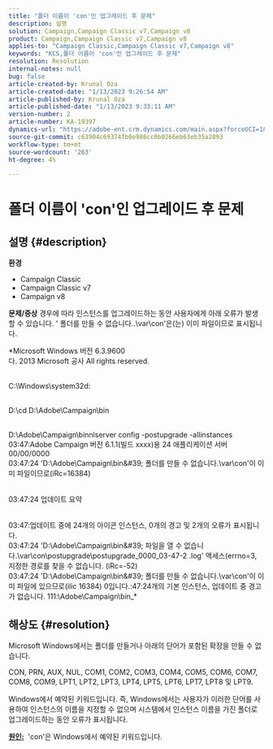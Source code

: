 ```yaml
---
title: "폴더 이름이 'con'인 업그레이드 후 문제"
description: 설명
solution: Campaign,Campaign Classic v7,Campaign v8
product: Campaign,Campaign Classic v7,Campaign v8
applies-to: "Campaign Classic,Campaign Classic v7,Campaign v8"
keywords: "KCS,폴더 이름이 'con'인 업그레이드 후 문제"
resolution: Resolution
internal-notes: null
bug: false
article-created-by: Krunal Oza
article-created-date: "1/13/2023 9:26:54 AM"
article-published-by: Krunal Oza
article-published-date: "1/13/2023 9:33:11 AM"
version-number: 2
article-number: KA-19397
dynamics-url: "https://adobe-ent.crm.dynamics.com/main.aspx?forceUCI=1&pagetype=entityrecord&etn=knowledgearticle&id=1c1b8969-2493-ed11-aad1-6045bd006793"
source-git-commit: c63904c69374fb0e986cc0b0266eb63eb35a2893
workflow-type: tm+mt
source-wordcount: '263'
ht-degree: 4%

---
```


# 폴더 이름이 &#39;con&#39;인 업그레이드 후 문제

## 설명 {#description}

<b>환경</b>
- Campaign Classic
- Campaign Classic v7
- Campaign v8



<b>문제/증상</b>
경우에 따라 인스턴스를 업그레이드하는 동안 사용자에게 아래 오류가 발생할 수 있습니다. &#39; 폴더를 만들 수 없습니다..\var\con&#39;은(는) 이미 파일이므로 표시됩니다.

*Microsoft Windows 버전 6.3.9600
<br>다. 2013 Microsoft 공사 All rights reserved. 

<br>C:\Windows\system32d: 

<br>D:\cd D:\Adobe\Campaign\bin 

<br>D:\Adobe\Campaign\binnlserver config -postupgrade -allinstances
<br>03:47:Adobe Campaign 버전 6.1.1(빌드 xxxx)용 24 애플리케이션 서버 00/00/0000
<br>03:47:24 &#39;D:\Adobe\Campaign\bin\&#39; 폴더를 만들 수 없습니다.\var\con&#39;이 이미 파일이므로(iRc=16384) 

<br>03:47:24 업데이트 요약

<br>03:47:업데이트 중에 24개의 아이콘 인스턴스, 0개의 경고 및 2개의 오류가 표시됩니다.
<br>03:47:24 &#39;D:\Adobe\Campaign\bin\&#39; 파일을 열 수 없습니다.\var\con\postupgrade\postupgrade_0000_03-47-2 .log&#39; 액세스(errno=3, 지정한 경로를 찾을 수 없습니다. (iRc=-52)
<br>03:47:24 &#39;D:\Adobe\Campaign\bin\&#39; 폴더를 만들 수 없습니다.\var\con&#39;이 이미 파일에 있으므로(ilic 16384) 0입니다.:47:24개의 기본 인스턴스, 업데이트 중 경고가 없습니다. 111:\Adobe\Campaign\bin_*

## 해상도 {#resolution}


Microsoft Windows에서는 폴더를 만들거나 아래의 단어가 포함된 확장을 만들 수 없습니다.

CON, PRN, AUX, NUL, COM1, COM2, COM3, COM4, COM5, COM6, COM7, COM8, COM9, LPT1, LPT2, LPT3, LPT4, LPT5, LPT6, LPT7, LPT8 및 LPT9.

Windows에서 예약된 키워드입니다. 즉, Windows에서는 사용자가 이러한 단어를 사용하여 인스턴스의 이름을 지정할 수 없으며 시스템에서 인스턴스 이름을 가진 폴더로 업그레이드하는 동안 오류가 표시됩니다.



<b><u>원인:</u></b>  &#39;con&#39;은 Windows에서 예약된 키워드입니다.
